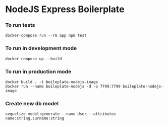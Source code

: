 # NodeJS Express Boilerplate

### To run tests
```
docker-compose run --rm app npm test
```

### To run in development mode
```
docker compose up --build
```

### To run in production mode
```
docker build . -t boileplate-nodejs-image
docker run --name boileplate-nodejs -d -p 7799:7799 boileplate-nodejs-image
```

### Create new db model
```
sequelize model:generate --name User --attributes name:string,surname:string
```

